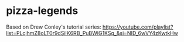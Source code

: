# pizza-legends
Based on Drew Conley's tutorial series: https://youtube.com/playlist?list=PLcjhmZ8oLT0r9dSiIK6RB_PuBWlG1KSq_&si=NID_6wVY4zKwtkHw